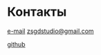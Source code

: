 # Контакты

[e-mail](mailto:zsgdstudio@gmail.com) zsgdstudio@gmail.com

[github](https://github.com/zsgdstudio/zsgdstudio)


